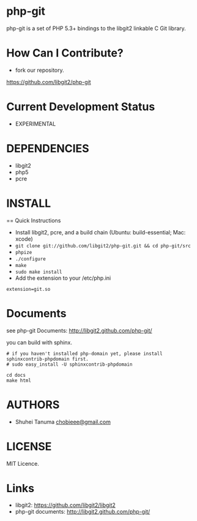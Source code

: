 php-git
=======================================================

php-git is a set of PHP 5.3+ bindings to the libgit2 linkable C Git library.

How Can I Contribute?
=======================================================

* fork our repository.

<https://github.com/libgit2/php-git>

Current Development Status
=======================================================

* EXPERIMENTAL

DEPENDENCIES
=======================================================

* libgit2
* php5
* pcre

INSTALL
=======================================================

== Quick Instructions

* Install libgit2, pcre, and a build chain (Ubuntu: build-essential; Mac: xcode)
* `git clone git://github.com/libgit2/php-git.git && cd php-git/src`
* `phpize`
* `./configure`
* `make`
* `sudo make install`
* Add the extension to your /etc/php.ini
````
extension=git.so
````

Documents
=======================================================

see php-git Documents: <http://libgit2.github.com/php-git/>

you can build with sphinx.

````
# if you haven't installed php-domain yet, please install sphinxcontrib-phpdomain first.
# sudo easy_install -U sphinxcontrib-phpdomain

cd docs
make html
````
AUTHORS
=======================================================

* Shuhei Tanuma <chobieee@gmail.com>

LICENSE
=======================================================

MIT Licence.


Links
=======================================================

* libgit2: <https://github.com/libgit2/libgit2>
* php-git documents: <http://libgit2.github.com/php-git/>
